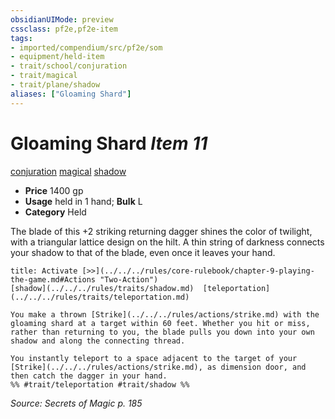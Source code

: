 ```yaml
---
obsidianUIMode: preview
cssclass: pf2e,pf2e-item
tags:
- imported/compendium/src/pf2e/som
- equipment/held-item
- trait/school/conjuration
- trait/magical
- trait/plane/shadow
aliases: ["Gloaming Shard"]
---
```

# Gloaming Shard *Item 11*  
[conjuration](conjuration.md)  [magical](magical.md)  [shadow](rules/traits/shadow.md)  

- **Price** 1400 gp
- **Usage** held in 1 hand; **Bulk** L
- **Category** Held

The blade of this +2 striking returning dagger shines the color of twilight, with a triangular lattice design on the hilt. A thin string of darkness connects your shadow to that of the blade, even once it leaves your hand.

```ad-embed-ability
title: Activate [>>](../../../rules/core-rulebook/chapter-9-playing-the-game.md#Actions "Two-Action")
[shadow](../../../rules/traits/shadow.md)  [teleportation](../../../rules/traits/teleportation.md)  

You make a thrown [Strike](../../../rules/actions/strike.md) with the gloaming shard at a target within 60 feet. Whether you hit or miss, rather than returning to you, the blade pulls you down into your own shadow and along the connecting thread.

You instantly teleport to a space adjacent to the target of your [Strike](../../../rules/actions/strike.md), as dimension door, and then catch the dagger in your hand.  
%% #trait/teleportation #trait/shadow %%
```

*Source: Secrets of Magic p. 185*
